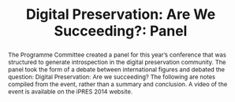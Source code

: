 ---
abstract: "The Programme Committee created a panel for this year’s conference that
  was structured to generate introspection in the digital preservation community.
  The panel took the form of a debate between international figures and debated the
  question: Digital Preservation: Are we succeeding? The following are notes compiled
  from the event, rather than a summary and conclusion. A video of the event is available
  on the iPRES 2014 website. \n\n "
creators:
- Wilkinson, Ross
- Fay, Ed
- Sierman, Barbara
- Ross, Seamus
- Hendy, Shaun
- Rauber, Andreas
- Tibbo, Helen
date: null
document_url: https://services.phaidra.univie.ac.at/api/object/o:378133/download
grand_parent: iPRES
institutions: []
keywords:
- evaluation
- success
- failure
- digital preservation
landing_page_url: https://phaidra.univie.ac.at/o:378133
language: eng
layout: publication
license: CC BY-NC-SA 3.0 AT
notes_url: null
parent: iPRES 2014
presentation_url: null
publication_type: paper
size: 101663
source_name: iPRES
title: 'Digital Preservation: Are We Succeeding?: Panel '
year: 2014
---